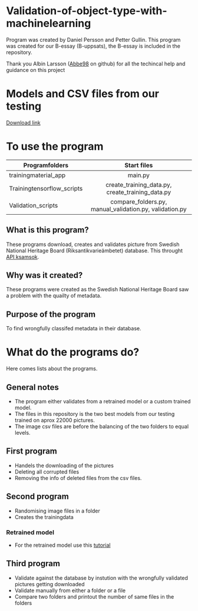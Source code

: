 # Validation-of-object-type-with-machinelearning
Program was created by Daniel Persson and Petter Gullin.
This program was created for our B-essay (B-uppsats), the B-essay is included in the repository.

Thank you Albin Larsson ([Abbe98](https://github.com/Abbe98) on github) for all the techincal help and guidance on this project

# Models and CSV files from our testing
[Download link](https://drive.google.com/file/d/1BidRbOqKRJIzD13vE3YMdORzOQQJCgZu/view?usp=sharing)

# To use the program
| Programfolders | Start files
| ------------- |:-------------:|
| trainingmaterial_app|main.py|
| Trainingtensorflow_scripts|create_training_data.py, create_training_data.py|
| Validation_scripts |compare_folders.py, manual_validation.py, validation.py|

## What is this program?
These programs download, creates and validates picture from Swedish National Heritage Board (Riksantikvarieämbetet) database.
This throught [API ksamsok](http://www.ksamsok.se/api/).

## Why was it created?
These programs were created as the Swedish National Heritage Board saw a problem with the quailty of metadata.

## Purpose of the program
To find wrongfully classifed metadata in their database.

# What do the programs do?
Here comes lists about the programs.

## General notes
+ The program either validates from a retrained model or a custom trained model.
+ The files in this repository is the two best models from our testing trained on aprox 22000 pictures.
+ The image csv files are before the balancing of the two folders to equal levels.

## First program
+ Handels the downloading of the pictures
+ Deleting all corrupted files
+ Removing the info of deleted files from the csv files.

## Second program
+ Randomising image files in a folder
+ Creates the trainingdata
### Retrained model
+ For the retrained model use this [tutorial](https://www.tensorflow.org/hub/tutorials/image_retraining)

## Third program
+ Validate against the database by instution with the wrongfully validated pictures getting downloaded
+ Validate manually from either a folder or a file
+ Compare two folders and printout the number of same files in the folders
